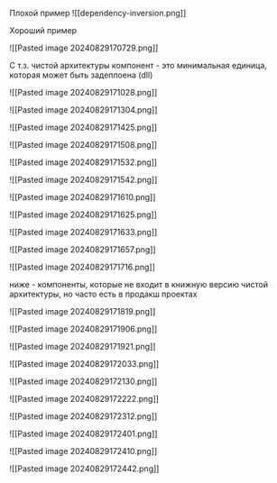 Плохой пример
![[dependency-inversion.png]]

Хороший пример

![[Pasted image 20240829170729.png]]

С т.з. чистой архитектуры компонент - это минимальная единица, которая может быть задеплоена (dll)

![[Pasted image 20240829171028.png]]

![[Pasted image 20240829171304.png]]

![[Pasted image 20240829171425.png]]

![[Pasted image 20240829171508.png]]

![[Pasted image 20240829171532.png]]

![[Pasted image 20240829171542.png]]

![[Pasted image 20240829171610.png]]

![[Pasted image 20240829171625.png]]

![[Pasted image 20240829171633.png]]

![[Pasted image 20240829171657.png]]

![[Pasted image 20240829171716.png]]

ниже - компоненты, которые не входит в книжную версию чистой архитектуры, но часто есть в продакш проектах

![[Pasted image 20240829171819.png]]

![[Pasted image 20240829171906.png]]

![[Pasted image 20240829171921.png]]

![[Pasted image 20240829172033.png]]

![[Pasted image 20240829172130.png]]

![[Pasted image 20240829172222.png]]

![[Pasted image 20240829172312.png]]

![[Pasted image 20240829172401.png]]

![[Pasted image 20240829172410.png]]

![[Pasted image 20240829172442.png]]

